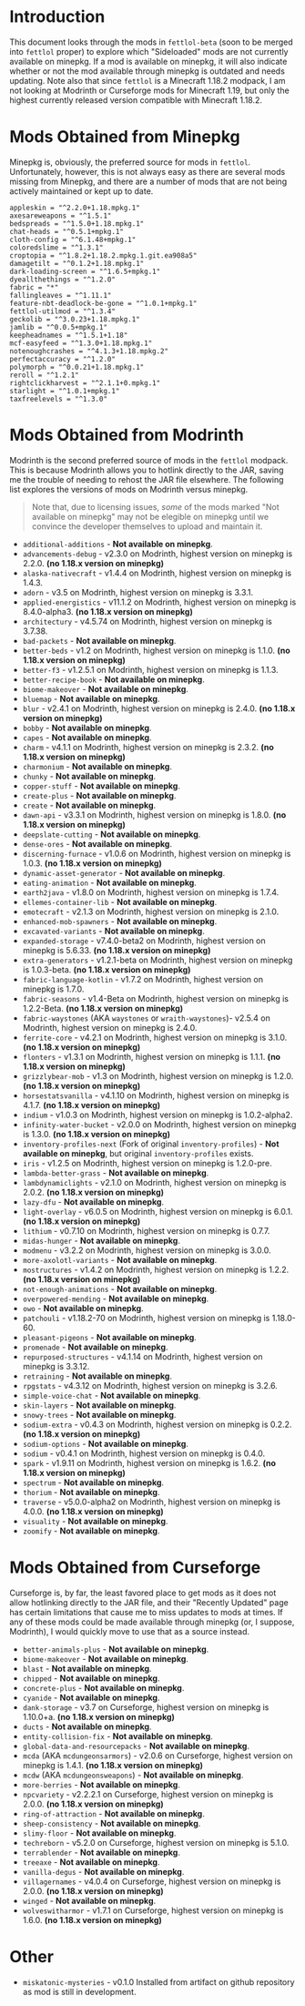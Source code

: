 # Introduction

This document looks through the mods in `fettlol-beta` (soon to be merged into `fettlol` proper) to explore which "Sideloaded" mods are not currently available on minepkg. If a mod is available on minepkg, it will also indicate whether or not the mod available through minepkg is outdated and needs updating. Note also that since `fettlol` is a Minecraft 1.18.2 modpack, I am not looking at Modrinth or Curseforge mods for Minecraft 1.19, but only the highest currently released version compatible with Minecraft 1.18.2.

# Mods Obtained from Minepkg

Minepkg is, obviously, the preferred source for mods in `fettlol`. Unfortunately, however, this is not always easy as there are several mods missing from Minepkg, and there are a number of mods that are not being actively maintained or kept up to date.

```
appleskin = "^2.2.0+1.18.mpkg.1"
axesareweapons = "^1.5.1"
bedspreads = "^1.5.0+1.18.mpkg.1"
chat-heads = "^0.5.1+mpkg.1"
cloth-config = "^6.1.48+mpkg.1"
coloredslime = "^1.3.1"
croptopia = "^1.8.2+1.18.2.mpkg.1.git.ea908a5"
damagetilt = "^0.1.2+1.18.mpkg.1"
dark-loading-screen = "^1.6.5+mpkg.1"
dyeallthethings = "^1.2.0"
fabric = "*"
fallingleaves = "^1.11.1"
feature-nbt-deadlock-be-gone = "^1.0.1+mpkg.1"
fettlol-utilmod = "^1.3.4"
geckolib = "^3.0.23+1.18.mpkg.1"
jamlib = "^0.0.5+mpkg.1"
keepheadnames = "^1.5.1+1.18"
mcf-easyfeed = "^1.3.0+1.18.mpkg.1"
notenoughcrashes = "^4.1.3+1.18.mpkg.2"
perfectaccuracy = "^1.2.0"
polymorph = "^0.0.21+1.18.mpkg.1"
reroll = "^1.2.1"
rightclickharvest = "^2.1.1+0.mpkg.1"
starlight = "^1.0.1+mpkg.1"
taxfreelevels = "^1.3.0"
```

# Mods Obtained from Modrinth

Modrinth is the second preferred source of mods in the `fettlol` modpack. This is because Modrinth allows you to hotlink directly to the JAR, saving me the trouble of needing to rehost the JAR file elsewhere. The following list explores the versions of mods on Modrinth versus minepkg.

> Note that, due to licensing issues, *some* of the mods marked "Not available on minepkg" may not be elegible on minepkg until we convince the developer themselves to upload and maintain it.

- `additional-additions` - **Not available on minepkg**.
- `advancements-debug` - v2.3.0 on Modrinth, highest version on minepkg is 2.2.0. **(no 1.18.x version on minepkg)**
- `alaska-nativecraft` - v1.4.4 on Modrinth, highest version on minepkg is 1.4.3.
- `adorn` - v3.5 on Modrinth, highest version on minepkg is 3.3.1.
- `applied-energistics` - v11.1.2 on Modrinth, highest version on minepkg is 8.4.0-alpha3. **(no 1.18.x version on minepkg)**
- `architectury` - v4.5.74 on Modrinth, highest version on minepkg is 3.7.38.
- `bad-packets` - **Not available on minepkg**.
- `better-beds` - v1.2 on Modrinth, highest version on minepkg is 1.1.0. **(no 1.18.x version on minepkg)**
- `better-f3` - v1.2.5.1 on Modrinth, highest version on minepkg is 1.1.3.
- `better-recipe-book` - **Not available on minepkg**.
- `biome-makeover` - **Not available on minepkg**.
- `bluemap` - **Not available on minepkg**.
- `blur` - v2.4.1 on Modrinth, highest version on minepkg is 2.4.0. **(no 1.18.x version on minepkg)**
- `bobby` - **Not available on minepkg**.
- `capes` - **Not available on minepkg**.
- `charm` - v4.1.1 on Modrinth, highest version on minepkg is 2.3.2. **(no 1.18.x version on minepkg)**
- `charmonium` - **Not available on minepkg**.
- `chunky` - **Not available on minepkg**.
- `copper-stuff` - **Not available on minepkg**.
- `create-plus` - **Not available on minepkg**.
- `create` - **Not available on minepkg**.
- `dawn-api` - v3.3.1 on Modrinth, highest version on minepkg is 1.8.0. **(no 1.18.x version on minepkg)**
- `deepslate-cutting` - **Not available on minepkg**.
- `dense-ores` - **Not available on minepkg**.
- `discerning-furnace` - v1.0.6 on Modrinth, highest version on minepkg is 1.0.3. **(no 1.18.x version on minepkg)**
- `dynamic-asset-generator` - **Not available on minepkg**.
- `eating-animation` - **Not available on minepkg**.
- `earth2java` - v1.8.0 on Modrinth, highest version on minepkg is 1.7.4.
- `ellemes-container-lib` - **Not available on minepkg**.
- `emotecraft` - v2.1.3 on Modrinth, highest version on minepkg is 2.1.0. 
- `enhanced-mob-spawners` - **Not available on minepkg**.
- `excavated-variants` - **Not available on minepkg**.
- `expanded-storage` - v7.4.0-beta2 on Modrinth, highest version on minepkg is 5.6.33. **(no 1.18.x version on minepkg)**
- `extra-generators` - v1.2.1-beta on Modrinth, highest version on minepkg is 1.0.3-beta. **(no 1.18.x version on minepkg)**
- `fabric-language-kotlin` - v1.7.2 on Modrinth, highest version on minepkg is 1.7.0. 
- `fabric-seasons` - v1.4-Beta on Modrinth, highest version on minepkg is 1.2.2-Beta. **(no 1.18.x version on minepkg)**
- `fabric-waystones` (AKA `waystones` or `wraith-waystones`)- v2.5.4 on Modrinth, highest version on minepkg is 2.4.0.
- `ferrite-core` - v4.2.1 on Modrinth, highest version on minepkg is 3.1.0. **(no 1.18.x version on minepkg)**
- `flonters` - v1.3.1 on Modrinth, highest version on minepkg is 1.1.1. **(no 1.18.x version on minepkg)**
- `grizzlybear-mob` - v1.3 on Modrinth, highest version on minepkg is 1.2.0. **(no 1.18.x version on minepkg)**
- `horsestatsvanilla` - v4.1.10 on Modrinth, highest version on minepkg is 4.1.7. **(no 1.18.x version on minepkg)**
- `indium` - v1.0.3 on Modrinth, highest version on minepkg is 1.0.2-alpha2.
- `infinity-water-bucket` - v2.0.0 on Modrinth, highest version on minepkg is 1.3.0. **(no 1.18.x version on minepkg)**
- `inventory-profiles-next` (Fork of original `inventory-profiles`) - **Not available on minepkg**, but original `inventory-profiles` exists.
- `iris` - v1.2.5 on Modrinth, highest version on minepkg is 1.2.0-pre.
- `lambda-better-grass` - **Not available on minepkg**.
- `lambdynamiclights` - v2.1.0 on Modrinth, highest version on minepkg is 2.0.2. **(no 1.18.x version on minepkg)**
- `lazy-dfu` - **Not available on minepkg**.
- `light-overlay` - v6.0.5 on Modrinth, highest version on minepkg is 6.0.1. **(no 1.18.x version on minepkg)**
- `lithium` - v0.7.10 on Modrinth, highest version on minepkg is 0.7.7.
- `midas-hunger` - **Not available on minepkg**.
- `modmenu` - v3.2.2 on Modrinth, highest version on minepkg is 3.0.0.
- `more-axolotl-variants` - **Not available on minepkg**.
- `mostructures` - v1.4.2 on Modrinth, highest version on minepkg is 1.2.2. **(no 1.18.x version on minepkg)**
- `not-enough-animations` - **Not available on minepkg**.
- `overpowered-mending` - **Not available on minepkg**.
- `owo` - **Not available on minepkg**.
- `patchouli` - v1.18.2-70 on Modrinth, highest version on minepkg is 1.18.0-60.
- `pleasant-pigeons` - **Not available on minepkg**.
- `promenade` - **Not available on minepkg**.
- `repurposed-structures` - v4.1.14 on Modrinth, highest version on minepkg is 3.3.12.
- `retraining` - **Not available on minepkg**.
- `rpgstats` - v4.3.12 on Modrinth, highest version on minepkg is 3.2.6.
- `simple-voice-chat` - **Not available on minepkg**.
- `skin-layers` - **Not available on minepkg**.
- `snowy-trees` - **Not available on minepkg**.
- `sodium-extra` - v0.4.3 on Modrinth, highest version on minepkg is 0.2.2. **(no 1.18.x version on minepkg)**
- `sodium-options` - **Not available on minepkg**.
- `sodium` - v0.4.1 on Modrinth, highest version on minepkg is 0.4.0.
- `spark` - v1.9.11 on Modrinth, highest version on minepkg is 1.6.2. **(no 1.18.x version on minepkg)**
- `spectrum` - **Not available on minepkg**.
- `thorium` - **Not available on minepkg**.
- `traverse` - v5.0.0-alpha2 on Modrinth, highest version on minepkg is 4.0.0. **(no 1.18.x version on minepkg)**
- `visuality` - **Not available on minepkg**.
- `zoomify` - **Not available on minepkg**.

# Mods Obtained from Curseforge

Curseforge is, by far, the least favored place to get mods as it does not allow hotlinking directly to the JAR file, and their "Recently Updated" page has certain limitations that cause me to miss updates to mods at times. If any of these mods could be made available through minepkg (or, I suppose, Modrinth), I would quickly move to use that as a source instead.

- `better-animals-plus` - **Not available on minepkg**.
- `biome-makeover` - **Not available on minepkg**.
- `blast` - **Not available on minepkg**.
- `chipped` - **Not available on minepkg**.
- `concrete-plus` - **Not available on minepkg**.
- `cyanide` - **Not available on minepkg**.
- `dank-storage` - v3.7 on Curseforge, highest version on minepkg is 1.10.0+a. **(no 1.18.x version on minepkg)**
- `ducts` - **Not available on minepkg**.
- `entity-collision-fix` - **Not available on minepkg**.
- `global-data-and-resourcepacks` - **Not available on minepkg**.
- `mcda` (AKA `mcdungeonsarmors`) - v2.0.6 on Curseforge, highest version on minepkg is 1.4.1. **(no 1.18.x version on minepkg)**
- `mcdw` (AKA `mcdungeonsweapons`) - **Not available on minepkg**.
- `more-berries` - **Not available on minepkg**.
- `npcvariety` - v2.2.2.1 on Curseforge, highest version on minepkg is 2.0.0. **(no 1.18.x version on minepkg)**
- `ring-of-attraction` - **Not available on minepkg**.
- `sheep-consistency` - **Not available on minepkg**.
- `slimy-floor` - **Not available on minepkg**.
- `techreborn` - v5.2.0 on Curseforge, highest version on minepkg is 5.1.0.
- `terrablender` - **Not available on minepkg**.
- `treeaxe` - **Not available on minepkg**.
- `vanilla-degus` - **Not available on minepkg**.
- `villagernames` - v4.0.4 on Curseforge, highest version on minepkg is 2.0.0. **(no 1.18.x version on minepkg)**
- `winged` - **Not available on minepkg**.
- `wolveswitharmor` - v1.7.1 on Curseforge, highest version on minepkg is 1.6.0. **(no 1.18.x version on minepkg)** 

# Other

- `miskatonic-mysteries` - v0.1.0 Installed from artifact on github repository as mod is still in development.